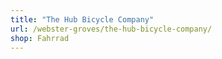 ```yaml
---
title: "The Hub Bicycle Company"
url: /webster-groves/the-hub-bicycle-company/
shop: Fahrrad
---
```

